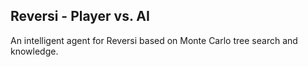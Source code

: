 ## Reversi - Player vs. AI

An intelligent agent for Reversi based on Monte Carlo tree search and knowledge.
